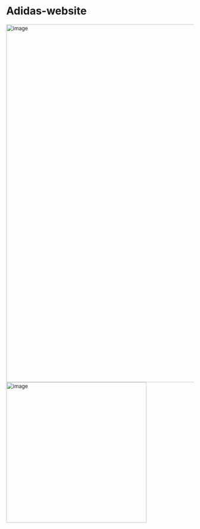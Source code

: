 # Adidas-website
<img width="960" alt="image" src="https://github.com/aymen-boukaoula/Adidas-website/assets/112255796/dbe51ee1-5ac1-4c8c-92cf-7e458437a59e">
<img width="377" alt="image" src="https://github.com/aymen-boukaoula/Adidas-website/assets/112255796/01a7a5d3-df1c-45ba-a66b-18da874c3178">
